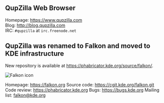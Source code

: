 QupZilla Web Browser
----------------------------------------------------------------------------------------

Homepage: https://www.qupzilla.com  
Blog: http://blog.qupzilla.com  
IRC: `#qupzilla` at `irc.freenode.net`  

QupZilla was renamed to Falkon and moved to KDE infrastructure
----------------------------------------------------------------

New repository is available at https://phabricator.kde.org/source/falkon/.   

![Falkon icon](https://github.com/QupZilla/qupzilla/blob/master/falkon.png?raw=true)

Homepage: https://falkon.org
Source code: https://cgit.kde.org/falkon.git
Code review: https://phabricator.kde.org
Bugs: https://bugs.kde.org
Mailing list: falkon@kde.org
